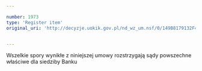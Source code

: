 ```yaml
---

number: 1973
type: 'Register item'
original_uri: 'http://decyzje.uokik.gov.pl/nd_wz_um.nsf/0/149B8179132F45C9C1257759004728F2?OpenDocument'


---
```


Wszelkie spory wynikłe z niniejszej umowy rozstrzygają sądy powszechne właściwe dla siedziby Banku
